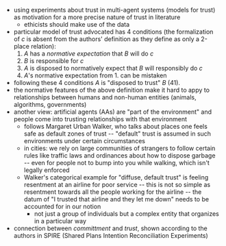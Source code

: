 - using experiments about trust in multi-agent systems (models for trust) as motivation for a more precise nature of trust in literature
	- ethicists should make use of the data
- particular model of trust advocated has 4 conditions (the formalization of $c$ is absent from the authors' definition as they define as only a 2-place relation):
	1. $A$ has a *normative expectation* that $B$ will do $c$
	2. $B$ is responsible for $c$
	3. $A$ is disposed to normatively expect that $B$ will responsibly do $c$
	4. $A$'s normative expectation from 1. can be mistaken
- following these 4 conditions $A$ is "disposed to trust" $B$ (41).
- the normative features of the above definition make it hard to appy to relationships between humans and non-human entities (animals, algorithms, governments)
- another view: artificial agents (AAs) are "part of the environment" and people come into trusting relationships with that environment
	- follows Margaret Urban Walker, who talks about places one feels safe as default zones of trust -- "default" trust is assumed in such environments under certain circumstances
	- in cities: we rely on large communities of strangers to follow certain rules like traffic laws and ordinances about how to dispose garbage -- even for people not to bump into you while walking, which isn't legally enforced
	- Walker's categorical example for "diffuse, default trust" is feeling resentment at an airline for poor service -- this is not so simple as resentment towards all the people working for the airline -- the datum of "I trusted that airline and they let me down" needs to be accounted for in our notion
		- not just a group of individuals but a complex entity that organizes in a particular way
- connection between *committment* and *trust*, shown according to the authors in SPIRE (Shared Plans Intention Reconciliation Experiments)